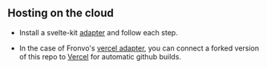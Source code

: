 ## Hosting on the cloud

-   Install a svelte-kit [adapter](https://kit.svelte.dev/docs#adapters) and follow each step.

-   In the case of Fronvo's [vercel adapter](https://github.com/sveltejs/kit/tree/master/packages/adapter-vercel), you can connect a forked version of this repo to [Vercel](https://vercel.com) for automatic github builds.
